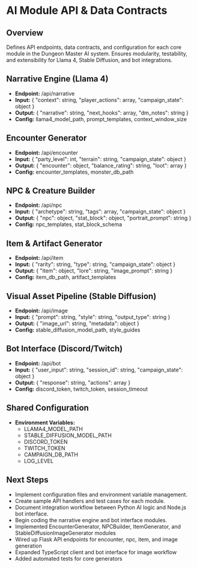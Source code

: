# AI Module API & Data Contracts

## Overview
Defines API endpoints, data contracts, and configuration for each core module in the Dungeon Master AI system. Ensures modularity, testability, and extensibility for Llama 4, Stable Diffusion, and bot integrations.

## Narrative Engine (Llama 4)
- **Endpoint:** /api/narrative
- **Input:** {
    "context": string,
    "player_actions": array,
    "campaign_state": object
  }
- **Output:** {
    "narrative": string,
    "next_hooks": array,
    "dm_notes": string
  }
- **Config:** llama4_model_path, prompt_templates, context_window_size

## Encounter Generator
- **Endpoint:** /api/encounter
- **Input:** {
    "party_level": int,
    "terrain": string,
    "campaign_state": object
  }
- **Output:** {
    "encounter": object,
    "balance_rating": string,
    "loot": array
  }
- **Config:** encounter_templates, monster_db_path

## NPC & Creature Builder
- **Endpoint:** /api/npc
- **Input:** {
    "archetype": string,
    "tags": array,
    "campaign_state": object
  }
- **Output:** {
    "npc": object,
    "stat_block": object,
    "portrait_prompt": string
  }
- **Config:** npc_templates, stat_block_schema

## Item & Artifact Generator
- **Endpoint:** /api/item
- **Input:** {
    "rarity": string,
    "type": string,
    "campaign_state": object
  }
- **Output:** {
    "item": object,
    "lore": string,
    "image_prompt": string
  }
- **Config:** item_db_path, artifact_templates

## Visual Asset Pipeline (Stable Diffusion)
- **Endpoint:** /api/image
- **Input:** {
    "prompt": string,
    "style": string,
    "output_type": string
  }
- **Output:** {
    "image_url": string,
    "metadata": object
  }
- **Config:** stable_diffusion_model_path, style_guides

## Bot Interface (Discord/Twitch)
- **Endpoint:** /api/bot
- **Input:** {
    "user_input": string,
    "session_id": string,
    "campaign_state": object
  }
- **Output:** {
    "response": string,
    "actions": array
  }
- **Config:** discord_token, twitch_token, session_timeout

## Shared Configuration
- **Environment Variables:**
    - LLAMA4_MODEL_PATH
    - STABLE_DIFFUSION_MODEL_PATH
    - DISCORD_TOKEN
    - TWITCH_TOKEN
    - CAMPAIGN_DB_PATH
    - LOG_LEVEL

## Next Steps
- Implement configuration files and environment variable management.
- Create sample API handlers and test cases for each module.
- Document integration workflow between Python AI logic and Node.js bot interface.
- Begin coding the narrative engine and bot interface modules.
- Implemented EncounterGenerator, NPCBuilder, ItemGenerator, and StableDiffusionImageGenerator modules
- Wired up Flask API endpoints for encounter, npc, item, and image generation
- Expanded TypeScript client and bot interface for image workflow
- Added automated tests for core generators

